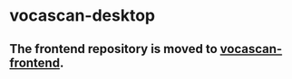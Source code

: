 # vocascan-desktop

## The frontend repository is moved to [vocascan-frontend](https://github.com/vocascan/vocascan-frontend).
